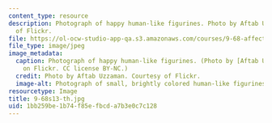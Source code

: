 ```yaml
---
content_type: resource
description: Photograph of happy human-like figurines. Photo by Aftab Uzzaman. Courtesy
  of Flickr.
file: https://ol-ocw-studio-app-qa.s3.amazonaws.com/courses/9-68-affect-neurobiological-psychological-and-sociocultural-counterparts-of-feelings-spring-2013/1bb259be1b74f85efbcda7b3e0c7c128_9-68s13-th.jpg
file_type: image/jpeg
image_metadata:
  caption: Photograph of happy human-like figurines. (Photo by [Aftab Uzzaman](http://www.flickr.com/photos/aftab/4601999938/in/photostream/)
    on Flickr. CC license BY-NC.)
  credit: Photo by Aftab Uzzaman. Courtesy of Flickr.
  image-alt: Photograph of small, brightly colored human-like figurines.
resourcetype: Image
title: 9-68s13-th.jpg
uid: 1bb259be-1b74-f85e-fbcd-a7b3e0c7c128
---
```

